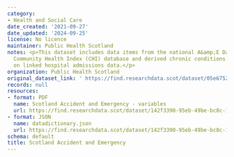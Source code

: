 ```yaml
---
category:
- Health and Social Care
date_created: '2021-09-27'
date_updated: '2024-09-25'
license: No licence
maintainer: Public Health Scotland
notes: <p>This dataset includes data items from the national A&amp;E DataMart, the
  Community Health Index (CHI) database and derived chronic conditions items based
  on linked hospital admissions data.</p>
organization: Public Health Scotland
original_dataset_link: ' https://find.researchdata.scot/dataset/05e6752e-3a0b-4809-aa14-207b4761ef60'
records: null
resources:
- format: PDF
  name: Scotland Accident and Emergency - variables
  url: https://find.researchdata.scot/dataset/142f3390-95eb-49be-bc8c-1a752a7d308e/resource/6cce462c-0a8b-455b-9053-bd09adc4cba4/download/scotland-accident-and-emergency-variables_22.08.24.pdf
- format: JSON
  name: datadictionary.json
  url: https://find.researchdata.scot/dataset/142f3390-95eb-49be-bc8c-1a752a7d308e/resource/05e6752e-3a0b-4809-aa14-207b4761ef60/download/datadictionary.json
schema: default
title: Scotland Accident and Emergency
---
```

